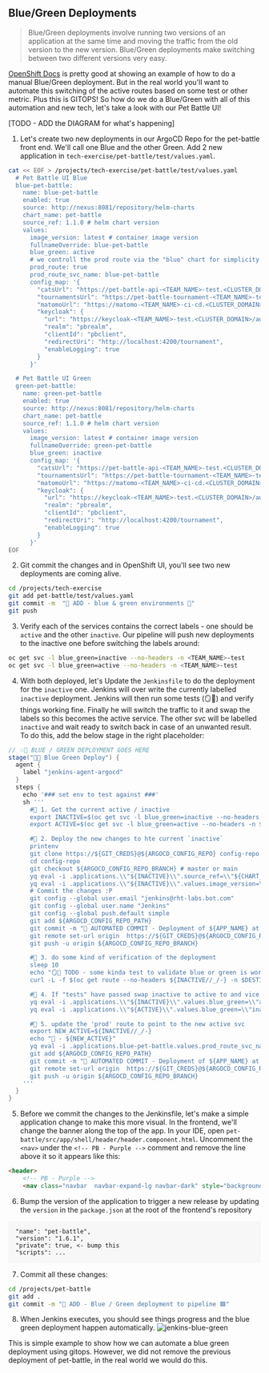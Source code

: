 ## Blue/Green Deployments
> Blue/Green deployments involve running two versions of an application at the same time and moving the traffic from the old version to the new version. Blue/Green deployments make switching between two different versions very easy.

[OpenShift Docs](https://docs.openshift.com/container-platform/4.8/applications/deployments/route-based-deployment-strategies.html#deployments-blue-green_route-based-deployment-strategies) is pretty good at showing an example of how to do a manual Blue/Green deployment. But in the real world you'll want to automate this switching of the active routes based on some test or other metric. Plus this is GITOPS! So how do we do a Blue/Green with all of this automation and new tech, let's take a look with our Pet Battle UI!

[TODO - ADD the DIAGRAM for what's happening]

1. Let's create two new deployments in our ArgoCD Repo for the pet-battle front end. We'll call one Blue and the other Green. Add 2 new application in `tech-exercise/pet-battle/test/values.yaml`.

  ```bash
  cat << EOF > /projects/tech-exercise/pet-battle/test/values.yaml
    # Pet Battle UI Blue
    blue-pet-battle:
      name: blue-pet-battle
      enabled: true
      source: http://nexus:8081/repository/helm-charts
      chart_name: pet-battle
      source_ref: 1.1.0 # helm chart version
      values:
        image_version: latest # container image version
        fullnameOverride: blue-pet-battle
        blue_green: active
        # we controll the prod route via the "blue" chart for simplicity
        prod_route: true
        prod_route_svc_name: blue-pet-battle
        config_map: '{
          "catsUrl": "https://pet-battle-api-<TEAM_NAME>-test.<CLUSTER_DOMAIN>",
          "tournamentsUrl": "https://pet-battle-tournament-<TEAM_NAME>-test.<CLUSTER_DOMAIN>",
          "matomoUrl": "https://matomo-<TEAM_NAME>-ci-cd.<CLUSTER_DOMAIN>/",
          "keycloak": {
            "url": "https://keycloak-<TEAM_NAME>-test.<CLUSTER_DOMAIN>/auth/",
            "realm": "pbrealm",
            "clientId": "pbclient",
            "redirectUri": "http://localhost:4200/tournament",
            "enableLogging": true
          }
        }'

    # Pet Battle UI Green
    green-pet-battle:
      name: green-pet-battle
      enabled: true
      source: http://nexus:8081/repository/helm-charts
      chart_name: pet-battle
      source_ref: 1.1.0 # helm chart version
      values:
        image_version: latest # container image version
        fullnameOverride: green-pet-battle
        blue_green: inactive
        config_map: '{
          "catsUrl": "https://pet-battle-api-<TEAM_NAME>-test.<CLUSTER_DOMAIN>",
          "tournamentsUrl": "https://pet-battle-tournament-<TEAM_NAME>-test.<CLUSTER_DOMAIN>",
          "matomoUrl": "https://matomo-<TEAM_NAME>-ci-cd.<CLUSTER_DOMAIN>/",
          "keycloak": {
            "url": "https://keycloak-<TEAM_NAME>-test.<CLUSTER_DOMAIN>/auth/",
            "realm": "pbrealm",
            "clientId": "pbclient",
            "redirectUri": "http://localhost:4200/tournament",
            "enableLogging": true
          }
        }'
  EOF
  ```

2. Git commit the changes and in OpenShift UI, you'll see two new deployments are coming alive.
  ```bash
  cd /projects/tech-exercise
  git add pet-battle/test/values.yaml
  git commit -m  "🍔 ADD - blue & green environments 🍔"
  git push
  ```

3. Verify each of the services contains the correct labels - one should be `active` and the other `inactive`. Our pipeline will push new deployments to the inactive one before switching the labels around:
  ```bash
  oc get svc -l blue_green=inactive --no-headers -n <TEAM_NAME>-test
  oc get svc -l blue_green=active --no-headers -n <TEAM_NAME>-test
  ```

4. With both deployed, let's Update the `Jenkinsfile` to do the deployment for the `inactive` one. Jenkins will over write the currently labelled `inactive` deployment. Jenkins will then run some tests (🪞💨) and verify things working fine. Finally he will switch the traffic to it and swap the labels so this becomes the active service. The other svc will be labelled `inactive` and wait ready to switch back in case of an unwanted result.
  To do this, add the below stage in the right placeholder:
  ```groovy
  // 💥🔨 BLUE / GREEN DEPLOYMENT GOES HERE 
  stage("🔷✅ Blue Green Deploy") {
    agent {
      label "jenkins-agent-argocd"
    }
    steps {
      echo '### set env to test against ###'
      sh '''
        #🌻 1. Get the current active / inactive
        export INACTIVE=$(oc get svc -l blue_green=inactive --no-headers -n ${DESTINATION_NAMESPACE} | cut -d' ' -f 1)
        export ACTIVE=$(oc get svc -l blue_green=active --no-headers -n ${DESTINATION_NAMESPACE} | cut -d' ' -f 1)

        #🌻 2. Deploy the new changes to hte current `inactive`
        printenv
        git clone https://${GIT_CREDS}@${ARGOCD_CONFIG_REPO} config-repo
        cd config-repo
        git checkout ${ARGOCD_CONFIG_REPO_BRANCH} # master or main
        yq eval -i .applications.\\"${INACTIVE}\\".source_ref=\\"${CHART_VERSION}\\" "${ARGOCD_CONFIG_REPO_PATH}"
        yq eval -i .applications.\\"${INACTIVE}\\".values.image_version=\\"${VERSION}\\" "${ARGOCD_CONFIG_REPO_PATH}"
        # Commit the changes :P
        git config --global user.email "jenkins@rht-labs.bot.com"
        git config --global user.name "Jenkins"
        git config --global push.default simple
        git add ${ARGOCD_CONFIG_REPO_PATH}
        git commit -m "🚀 AUTOMATED COMMIT - Deployment of ${APP_NAME} at version ${VERSION} 🚀" || rc1=$?
        git remote set-url origin  https://${GIT_CREDS}@${ARGOCD_CONFIG_REPO}
        git push -u origin ${ARGOCD_CONFIG_REPO_BRANCH}

        #🌻 3. do some kind of verification of the deployment  
        sleep 10
        echo "🪞💨 TODO - some kinda test to validate blue or green is working as expected ... 🪞💨"
        curl -L -f $(oc get route --no-headers ${INACTIVE//_/-} -n $DESTINATION_NAMESPACE | cut -d' ' -f 4) 

        #🌻 4. If "tests" have passed swap inactive to active to and vice versa
        yq eval -i .applications.\\"${INACTIVE}\\".values.blue_green=\\"active\\" "${ARGOCD_CONFIG_REPO_PATH}"
        yq eval -i .applications.\\"${ACTIVE}\\".values.blue_green=\\"inactive\\" "${ARGOCD_CONFIG_REPO_PATH}"

        #🌻 5. update the 'prod' route to point to the new active svc
        export NEW_ACTIVE=${INACTIVE//_/-}
        echo "🐥 - ${NEW_ACTIVE}"
        yq eval -i .applications.blue-pet-battle.values.prod_route_svc_name=\\"${NEW_ACTIVE}\\" "${ARGOCD_CONFIG_REPO_PATH}"
        git add ${ARGOCD_CONFIG_REPO_PATH}
        git commit -m "🚀 AUTOMATED COMMIT - Deployment of ${APP_NAME} at version ${VERSION} 🚀" || rc1=$?
        git remote set-url origin  https://${GIT_CREDS}@${ARGOCD_CONFIG_REPO}
        git push -u origin ${ARGOCD_CONFIG_REPO_BRANCH}
      '''
    }
  }
  ```

5. Before we commit the changes to the Jenkinsfile, let's make a simple application change to make this more visual. In the frontend, we'll change the banner along the top of the app. In your IDE, open `pet-battle/src/app/shell/header/header.component.html`. Uncomment the `<nav>` under the `<!-- PB - Purple -->` comment and remove the line above it so it appears like this:
  ```html
  <header>
      <!-- PB - Purple -->
      <nav class="navbar  navbar-expand-lg navbar-dark" style="background-color: #563D7C;">
  ```

6. Bump the version of the application to trigger a new release by updating the `version` in the `package.json` at the root of the frontend's repository
  <div class="highlight" style="background: #f7f7f7">
  <pre><code class="language-yaml">
  "name": "pet-battle",
  "version": "1.6.1",
  "private": true, <- bump this
  "scripts": ...
  </code></pre></div>

7. Commit all these changes:
  ```bash
  cd /projects/pet-battle
  git add .
  git commit -m "🔵 ADD - Blue / Green deployment to pipeline 🟩"
  ```

8. When Jenkins executes, you should see things progress and the blue green deployment happen automatically. 
![jenkins-blue-green](./images/jenkins-blue-green.png)

  This is simple example to show how we can automate a blue green deployment using gitops. However, we did not remove the previous deployment of pet-battle, in the real world we would do this.
